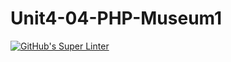 # Unit4-04-PHP-Museum1
[![GitHub's Super Linter](https://github.com/ICS20-Programming-ZoiaB/Unit4-04-PHP-Museum1/workflows/GitHub's%20Super%20Linter/badge.svg)](https://github.com/ICS20-Programming-ZoiaB/Unit4-04-PHP-Museum1/actions)